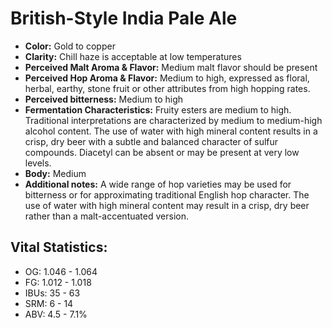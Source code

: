 # British-Style India Pale Ale

- **Color:** Gold to copper
- **Clarity:** Chill haze is acceptable at low temperatures
- **Perceived Malt Aroma & Flavor:** Medium malt flavor should be present
- **Perceived Hop Aroma & Flavor:** Medium to high, expressed as floral, herbal, earthy, stone fruit or other attributes from high hopping rates.
- **Perceived bitterness:** Medium to high
- **Fermentation Characteristics:** Fruity esters are medium to high. Traditional interpretations are characterized by medium to medium-high alcohol content. The use of water with high mineral content results in a crisp, dry beer with a subtle and balanced character of sulfur compounds. Diacetyl can be absent or may be present at very low levels.
- **Body:** Medium
- **Additional notes:** A wide range of hop varieties may be used for bitterness or for approximating traditional English hop character. The use of water with high mineral content may result in a crisp, dry beer rather than a malt-accentuated version.

## Vital Statistics:

- OG: 1.046 - 1.064
- FG: 1.012 - 1.018
- IBUs: 35 - 63
- SRM: 6 - 14
- ABV: 4.5 - 7.1%
